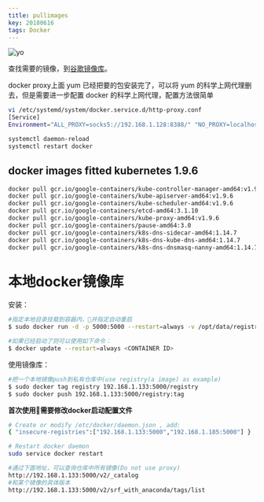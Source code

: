 ```yaml
---
title: pullimages
key: 20180616
tags: Docker
---
```

	
![yo](http://wx4.sinaimg.cn/mw690/0078IDjtly1fr0fopxj8hj30qz076dgl.jpg)

查找需要的镜像，到[谷歌镜像库](https://console.cloud.google.com/gcr/images/google-containers/GLOBAL)。


docker proxy上面 yum 已经把要的包安装完了，可以将 yum 的科学上网代理删去，但是需要进一步配置 docker 的科学上网代理，配置方法很简单
```bash
vi /etc/systemd/system/docker.service.d/http-proxy.conf
[Service]
Environment="ALL_PROXY=socks5://192.168.1.128:8388/" "NO_PROXY=localhost,127.0.0.1,192.168.1.185,192.168.1.133"

systemctl daemon-reload
systemctl restart docker
```

## docker images fitted kubernetes 1.9.6
```bash
docker pull gcr.io/google-containers/kube-controller-manager-amd64:v1.9.6
docker pull gcr.io/google-containers/kube-apiserver-amd64:v1.9.6
docker pull gcr.io/google-containers/kube-scheduler-amd64:v1.9.6
docker pull gcr.io/google-containers/etcd-amd64:3.1.10
docker pull gcr.io/google-containers/kube-proxy-amd64:v1.9.6
docker pull gcr.io/google-containers/pause-amd64:3.0
docker pull gcr.io/google-containers/k8s-dns-sidecar-amd64:1.14.7
docker pull gcr.io/google-containers/k8s-dns-kube-dns-amd64:1.14.7
docker pull gcr.io/google-containers/k8s-dns-dnsmasq-nanny-amd64:1.14.7
```

# 本地docker镜像库 
安装：
```bash
#指定本地目录挂载到容器内，并指定自动重启
$ sudo docker run -d -p 5000:5000 --restart=always -v /opt/data/registry:/tmp/registry registry

#如果已经启动了则可以使用如下命令：
$ docker update --restart=always <CONTAINER ID>
```

使用镜像库：
```bash
#把一个本地镜像push到私有仓库中(use registry(a image) as example)
$ sudo docker tag registry 192.168.1.133:5000/registry
$ sudo docker push 192.168.1.133:5000/registry:tag
```

**首次使用需要修改docker启动配置文件**
```bash
# Create or modify /etc/docker/daemon.json , add:
{ "insecure-registries":["192.168.1.133:5000","192.168.1.185:5000"] }

# Restart docker daemon
sudo service docker restart

#通过下面地址，可以查询仓库中所有镜像(Do not use proxy)
http://192.168.1.133:5000/v2/_catalog
#和某个镜像的具体版本
http://192.168.1.133:5000/v2/srf_with_anaconda/tags/list
```